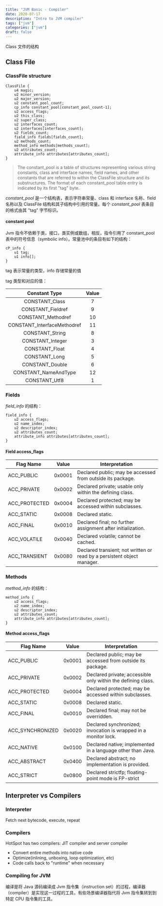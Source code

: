 ```yaml
---
title: "JVM Basic - Compiler"
date: 2020-07-17
description: "Intro to JVM compiler"
tags: ["jvm"]
categories: ["jvm"]
draft: false
---
```


Class 文件的结构

<!--more-->

## Class File

### ClassFile structure

``` class
ClassFile {
    u4 magic;
    u2 minor_version;
    u2 major_version;
    u2 constant_pool_count;
    cp_info constant_pool[constant_pool_count-1];
    u2 access_flags;
    u2 this_class;
    u2 super_class;
    u2 interfaces_count;
    u2 interfaces[interfaces_count];
    u2 fields_count;
    field_info fields[fields_count];
    u2 methods_count;
    method_info methods[methods_count];
    u2 attributes_count;
    attribute_info attributes[attributes_count];
}
```

> The constant_pool is a table of structures representing various string constants, class and interface names, field names, and other constants that are referred to within the ClassFile structure and its substructures. The format of each constant_pool table entry is indicated by its first "tag" byte.

*constant_pool* 是一个结构表，表示字符串常量、class 和 interface 名称、field 名称以及 ClassFile 结构和其子结构中引用的常量。每个 *constant_pool* 表条目的格式由其 "tag" 字节标识。

#### constant pool

Jvm 指令不依赖于类，接口，类实例或数组，相反，指令引用了 constant_pool 表中的符号信息（symbolic info）。常量池中的条目有如下的结构：

``` class
cP_info {
    u1 tag;
    u1 info[];
}
```

tag 表示常量的类型，info 存储常量的值

tag 类型和对应的值：

|        Constant Type        | Value |
|:---------------------------:|:-----:|
| CONSTANT_Class              | 7     |
| CONSTANT_Fieldref           | 9     |
| CONSTANT_Methodref          | 10    |
| CONSTANT_InterfaceMethodref | 11    |
| CONSTANT_String             | 8     |
| CONSTANT_Integer            | 3     |
| CONSTANT_Float              | 4     |
| CONSTANT_Long               | 5     |
| CONSTANT_Double             | 6     |
| CONSTANT_NameAndType        | 12    |
| CONSTANT_Utf8               | 1     |

### Fields

*field_info* 的结构：

``` class
field_info {
    u2 access_flags;
    u2 name_index;
    u2 descriptor_index;
    u2 attributes_count;
    attribute_info attributes[attributes_count];
}
```

#### Field access_flags

| Flag Name     | Value  | Interpretation                                                          |
|---------------|--------|-------------------------------------------------------------------------|
| ACC_PUBLIC    | 0x0001 | Declared public; may be accessed from outside its package.              |
| ACC_PRIVATE   | 0x0002 | Declared private; usable only within the defining class.                |
| ACC_PROTECTED | 0x0004 | Declared protected; may be accessed within subclasses.                  |
| ACC_STATIC    | 0x0008 | Declared static.                                                        |
| ACC_FINAL     | 0x0010 | Declared final; no further assignment after initialization.             |
| ACC_VOLATILE  | 0x0040 | Declared volatile; cannot be cached.                                    |
| ACC_TRANSIENT | 0x0080 | Declared transient; not written or read by a persistent object manager. |

### Methods

*method_info* 的结构：

``` class
method_info {
    u2 access_flags;
    u2 name_index;
    u2 descriptor_index;
    u2 attributes_count;
    attribute_info attributes[attributes_count];
}
```

#### Method access_flags

| Flag Name        | Value  | Interpretation                                                  |
|------------------|--------|-----------------------------------------------------------------|
| ACC_PUBLIC       | 0x0001 | Declared public; may be accessed from outside its package.      |
| ACC_PRIVATE      | 0x0002 | Declared private; accessible only within the defining class.    |
| ACC_PROTECTED    | 0x0004 | Declared protected; may be accessed within subclasses.          |
| ACC_STATIC       | 0x0008 | Declared static.                                                |
| ACC_FINAL        | 0x0010 | Declared final; may not be overridden.                          |
| ACC_SYNCHRONIZED | 0x0020 | Declared synchronized; invocation is wrapped in a monitor lock. |
| ACC_NATIVE       | 0x0100 | Declared native; implemented in a language other than Java.     |
| ACC_ABSTRACT     | 0x0400 | Declared abstract; no implementation is provided.               |
| ACC_STRICT       | 0x0800 | Declared strictfp; floating-point mode is FP-strict             |

## Interpreter vs Compilers

### Interpreter

Fetch next bytecode, execute, repeat

### Compilers

HotSpot has two compilers: JIT compiler and server compiler

+ Convert entire methods into native code
+ Optimize(inlining, unboxing, loop optimization, etc)
+ Code calls back to "runtime" when necessary

### Compiling for JVM

编译是将 Java 源码编译成 Jvm 指令集（instruction set）的过程，编译器（compiler）是实现这一过程的工具，有些场景编译器指代将 Jvm 指令集转到到特定 CPU 指令集的工具。

[HotSpot-Internals]:https://www.youtube.com/watch?v=XjfhsJarQy0
[compiling]:https://docs.oracle.com/javase/specs/jvms/se6/html/Compiling.doc.html#6530
[class-file]:https://docs.oracle.com/javase/specs/jvms/se6/html/ClassFile.doc.html#20080
[thread]:https://docs.oracle.com/javase/specs/jvms/se6/html/Threads.doc.html#21294
